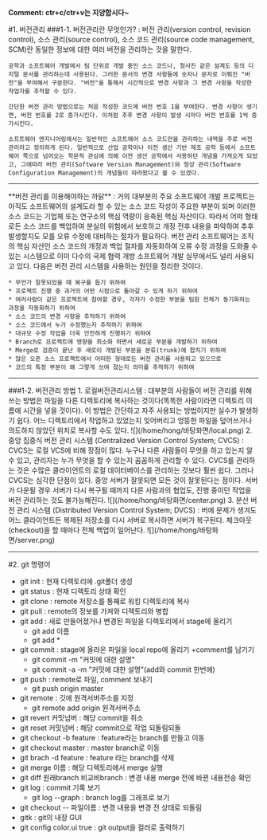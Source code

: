 **Comment: ctr+c/ctr+v는 지양합시다~**


#1. 버전관리
###1-1. 버전관리란 무엇인가?
: 버전 관리(version control, revision control), 소스 관리(source control), 소스 코드 관리(source code management, SCM)란 동일한 정보에 대한 여러 버전을 관리하는 것을 말한다.

	공학과 소프트웨어 개발에서 팀 단위로 개발 중인 소스 코드나, 청사진 같은 설계도 등의 디지털 문서를 관리하는데 사용된다. 그러한 문서의 변경 사항들에 숫자나 문자로 이뤄진 "버전"을 부여해서 구분한다. "버전"을 통해서 시간적으로 변경 사항과 그 변경 사항을 작성한 작업자를 추적할 수 있다.

	간단한 버전 관리 방법으로는 처음 작성한 코드에 버전 번호 1을 부여한다. 변경 사항이 생기면, 버전 번호를 2로 증가시킨다. 이처럼 추후 변경 사항이 발생 시마다 버전 번호를 1씩 증가시킨다.
 	
 	소프트웨어 엔지니어링에서는 일반적인 소프트웨어 소스 코드만을 관리하는 내역을 주로 버전 관리라고 정의하게 된다. 일반적으로 산업 공학이나 이전 생산 기반 제조 공학 등에서 소프트웨어 쪽으로 넘어오는 학문적 관심에 의해 이전 생산 공학에서 사용하던 개념을 가져오게 되었고, 그에따라 버전 관리(Software Version Management)와 형상 관리(Software Configuration Management)의 개념들이 따라왔다고 볼 수 있겠다.

<hr>
**버전 관리를 이용해야하는 까닭**
: 거의 대부분의 주요 소프트웨어 개발 프로젝트는 아직도 소프트웨어의 설계도라 할 수 있는 소스 코드 작성이 주요한 부분이 되며 이러한 소스 코드는 기업체 또는 연구소의 핵심 역량이 응축된 핵심 자산이다. 따라서 어떠 형태로든 소스 코드를 백업하여 분실의 위험에서 보호하고 개정 전후 내용을 파악하여 추후 발생할지도 모를 오류 수정에 대비하는 절차가 필요하다. 버전 관리 소프트웨어는 조직의 핵심 자산인 소스 코드의 개정과 백업 절차를 자동화하여 오류 수정 과정을 도와줄 수 있는 시스템으로 이미 다수의 국제 협력 개방 소프트웨어 개발 실무에서도 널리 사용되고 있다. 다음은 버전 관리 시스템을 사용하는 원인을 정리한 것이다.

	* 무언가 잘못되었을 때 복구를 돕기 위하여
	* 프로젝트 진행 중 과거의 어떤 시점으로 돌아갈 수 있게 하기 위하여
	* 여러사람이 같은 프로젝트에 참여할 경우, 각자가 수정한 부분을 팀원 전체가 동기화하는 과정을 자동화하기 위하여
	* 소스 코드의 변경 사항을 추적하기 위하여
	* 소스 코드에서 누가 수정했는지 추적하기 위하여
	* 대규모 수정 작업을 더욱 안전하게 진행하기 위하여
	* Branch로 프로젝트에 영향을 최소화 하면서 새로운 부분을 개발하기 위하여
	* Merge로 검증이 끝난 후 새로이 개발된 부분을 본류(trunk)에 합치기 위하여
	* 많은 오픈 소스 프로젝트에서 어떠한 형태로든 버전 관리를 사용하고 있으므로
	* 코드의 특정 부분이 왜 그렇게 쓰여 졌는지 의미를 추적하기 위하여
<hr>
###1-2. 버전관리 방법
1. 로컬버전관리시스템
: 대부분의 사람들이 버전 관리를 위해 쓰는 방법은 파일을 다른 디렉토리에 복사하는 것이다(똑똑한 사람이라면 디렉토리 이름에 시간을 넣을 것이다). 이 방법은 간단하고 자주 사용되는 방법이지만 실수가 발생하기 쉽다. 어느 디렉토리에서 작업하고 있었는지 잊어버리고 엉뚱한 파일을 덮어쓰거나 의도하지 않았던 위치로 복사할 수도 있다.
![](/home/hong/바탕화면/local.png)
2. 중앙 집중식 버전 관리 시스템 (Centralized Version Control System; CVCS)
: CVCS는 로컬 VCS에 비해 장점이 많다. 누구나 다른 사람들이 무엇을 하고 있는지 알 수 있고, 관리자는 누가 무엇을 할 수 있는지 꼼꼼하게 관리할 수 있다. CVCS를 관리하는 것은 수많은 클라이언트의 로컬 데이터베이스를 관리하는 것보다 훨씬 쉽다.
그러나 CVCS는 심각한 단점이 있다. 중앙 서버가 잘못되면 모든 것이 잘못된다는 점이다. 서버가 다운될 경우 서버가 다시 복구될 때까지 다른 사람과의 협업도, 진행 중이던 작업을 버전 관리하는 것도 불가능해진다.
![](/home/hong/바탕화면/center.png) 
3. 분산 버전 관리 시스템 (Distributed Version Control System; DVCS)
: 버에 문제가 생겨도 어느 클라이언트든 복제된 저장소를 다시 서버로 복사하면 서버가 복구된다. 체크아웃(checkout)을 할 때마다 전체 백업이 일어난다.
![](/home/hong/바탕화면/server.png) 
<hr>


#2. git 명령어
 * git init : 현재 디렉토리에 .git폴더 생성
 * git status : 현재 디렉토리 상태 확인
 * git clone : remote 저장소를 통째로 워킹 디렉토리에 복사
 * git pull : remote의 정보를 가져와 디렉토리와 병합
 * git add : 새로 만들어졌거나 변경된 파일을 디렉토리에서 stage에 올리기
 	* git add 이름
 	* git add * 
 * git commit : stage에 올라온 파일을 local repo에 올리기 +comment를 남기기
 	* git commit -m "커밋에 대한 설명"
 	* git commit -a -m "커밋에 대한 설명"(add와 commit 한번에)
 * git push : remote로 파일, comment 보내기
 	* git push origin master
 *  git remote : 깃에 원격서버주소를 지정
 	* git remote add origin 원격서버주소
 * git revert 커밋넘버 : 해당 commit을 취소
 * git reset 커밋넘버 : 해당 commit으로 작업 되돌림되돌
 * git checkout -b feature : feature라는 branch를 만들고 이동
 * git checkout master : master branch로 이동
 * git brach -d feature : feature 라는 branch를 삭제
 * git merge 이름 : 해당 디렉토리에서 merge 실행
 * git diff 원래branch 비교비branch : 변경 내용 merge 전에 바뀐 내용전송 확인
 * git log : commit 기록 보기
 	* git log --graph : branch log를 그래프로 보기
 * git checkout -- 파일이름 : 변경 내용을 변경 전 상태로 되돌림
 * gitk : git의 내장 GUI
 * git config color.ui true : git output을 컬러로 출력하기